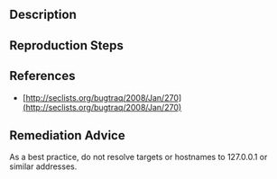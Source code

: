 ## Description


## Reproduction Steps


## References

- [http://seclists.org/bugtraq/2008/Jan/270](http://seclists.org/bugtraq/2008/Jan/270)


## Remediation Advice

As a best practice, do not resolve targets or hostnames to 127.0.0.1 or similar addresses.

